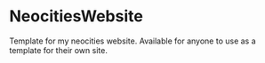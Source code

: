 # NeocitiesWebsite
Template for my neocities website. Available for anyone to use as a template for their own site. 
